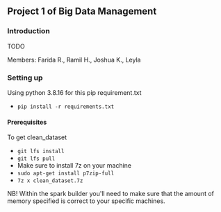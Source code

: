 ## Project 1 of Big Data Management

### Introduction

TODO

Members: Farida R., Ramil H., Joshua K., Leyla 

### Setting up
Using python 3.8.16 for this pip requirement.txt 
- `pip install -r requirements.txt`


#### Prerequisites

To get clean_dataset 
- `git lfs install`
- `git lfs pull`
- Make sure to install 7z on your machine
- `sudo apt-get install p7zip-full`
- `7z x clean_dataset.7z`

NB! Within the spark builder you'll need to make sure that the amount of memory specified is correct to your specific machines.
